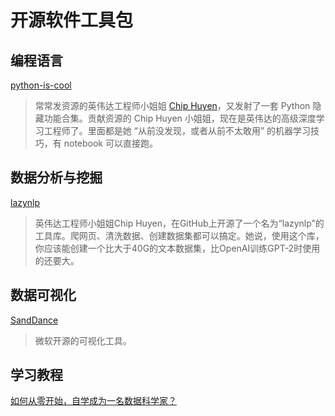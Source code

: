 # 开源软件工具包
## 编程语言
[python-is-cool](https://github.com/chiphuyen/python-is-cool)
> 常常发资源的英伟达工程师小姐姐 [Chip Huyen](https://github.com/chiphuyen)，又发射了一套 Python 隐藏功能合集。贡献资源的 Chip Huyen 小姐姐，现在是英伟达的高级深度学习工程师了。里面都是她 “从前没发现，或者从前不太敢用” 的机器学习技巧，有 notebook 可以直接跑。

## 数据分析与挖掘
[lazynlp](https://github.com/chiphuyen/lazynlp)
> 英伟达工程师小姐姐Chip Huyen，在GitHub上开源了一个名为“lazynlp”的工具库。爬网页、清洗数据、创建数据集都可以搞定。她说，使用这个库，你应该能创建一个比大于40G的文本数据集，比OpenAI训练GPT-2时使用的还要大。

## 数据可视化
[SandDance](https://github.com/microsoft/SandDance)
> 微软开源的可视化工具。

## 学习教程
[如何从零开始，自学成为一名数据科学家？](https://mp.weixin.qq.com/s/pYj6R0VQyHI2z1TlsA7agQ)
